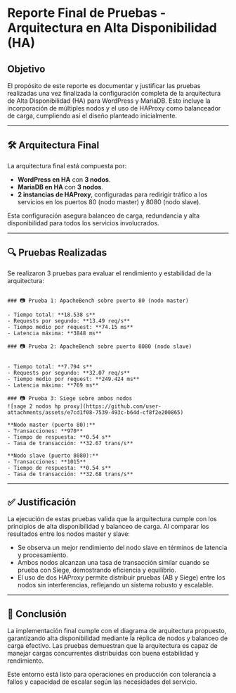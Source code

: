 #  Reporte Final de Pruebas - Arquitectura en Alta Disponibilidad (HA)

##  Objetivo

El propósito de este reporte es documentar y justificar las pruebas realizadas una vez finalizada la configuración completa de la arquitectura de Alta Disponibilidad (HA) para WordPress y MariaDB. Esto incluye la incorporación de múltiples nodos y el uso de HAProxy como balanceador de carga, cumpliendo así el diseño planteado inicialmente.

---

## 🛠️ Arquitectura Final

La arquitectura final está compuesta por:

- **WordPress en HA** con **3 nodos**.
- **MariaDB en HA** con **3 nodos**.
- **2 instancias de HAProxy**, configuradas para redirigir tráfico a los servicios en los puertos 80 (nodo master) y 8080 (nodo slave).

Esta configuración asegura balanceo de carga, redundancia y alta disponibilidad para todos los servicios involucrados.

---

## 🔍 Pruebas Realizadas

Se realizaron 3 pruebas para evaluar el rendimiento y estabilidad de la arquitectura:

```

### 📷 Prueba 1: ApacheBench sobre puerto 80 (nodo master)

- Tiempo total: **18.538 s**
- Requests por segundo: **13.49 req/s**
- Tiempo medio por request: **74.15 ms**
- Latencia máxima: **3848 ms**

### 📷 Prueba 2: ApacheBench sobre puerto 8080 (nodo slave)


- Tiempo total: **7.794 s**
- Requests por segundo: **32.07 req/s**
- Tiempo medio por request: **249.424 ms**
- Latencia máxima: **769 ms**
```
```
### 📷 Prueba 3: Siege sobre ambos nodos
![sage 2 nodos hp proxy](https://github.com/user-attachments/assets/e7cd1f08-7539-493c-b64d-cf8f2e200865)

**Nodo master (puerto 80):**
- Transacciones: **970**
- Tiempo de respuesta: **0.54 s**
- Tasa de transacción: **32.67 trans/s**

**Nodo slave (puerto 8080):**
- Transacciones: **1015**
- Tiempo de respuesta: **0.54 s**
- Tasa de transacción: **32.68 trans/s**
```
---

## ✅ Justificación

La ejecución de estas pruebas valida que la arquitectura cumple con los principios de alta disponibilidad y balanceo de carga. Al comparar los resultados entre los nodos master y slave:

- Se observa un mejor rendimiento del nodo slave en términos de latencia y procesamiento.
- Ambos nodos alcanzan una tasa de transacción similar cuando se prueba con Siege, demostrando eficiencia y equilibrio.
- El uso de dos HAProxy permite distribuir pruebas (AB y Siege) entre los nodos sin interferencias, reflejando un sistema robusto y escalable.

---

## 🧾 Conclusión

La implementación final cumple con el diagrama de arquitectura propuesto, garantizando alta disponibilidad mediante la réplica de nodos y balanceo de carga efectivo. Las pruebas demuestran que la arquitectura es capaz de manejar cargas concurrentes distribuidas con buena estabilidad y rendimiento.

Este entorno está listo para operaciones en producción con tolerancia a fallos y capacidad de escalar según las necesidades del servicio.
